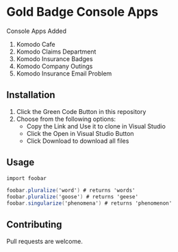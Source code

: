 # Gold Badge Console Apps

Console Apps Added
1. Komodo Cafe
2. Komodo Claims Department
3. Komodo Insurance Badges
4. Komodo Company Outings
5. Komodo Insurance Email Problem


## Installation

1. Click the Green Code Button in this repository
2. Choose from the following options:
   - Copy the Link and Use it to clone in Visual Studio 
   - Click the Open in Visual Studio Button
   - Click Download to download all files


## Usage

```csharp
import foobar

foobar.pluralize('word') # returns 'words'
foobar.pluralize('goose') # returns 'geese'
foobar.singularize('phenomena') # returns 'phenomenon'
```

## Contributing
Pull requests are welcome.
